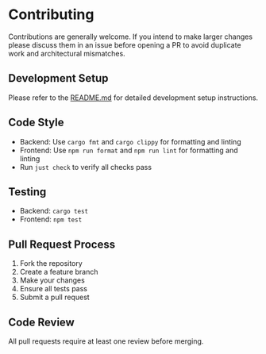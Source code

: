 # Contributing

Contributions are generally welcome. If you intend to make larger changes please discuss them in an issue before opening a PR to avoid duplicate work and architectural mismatches.

## Development Setup

Please refer to the [README.md](README.md) for detailed development setup instructions.

## Code Style

- Backend: Use `cargo fmt` and `cargo clippy` for formatting and linting
- Frontend: Use `npm run format` and `npm run lint` for formatting and linting
- Run `just check` to verify all checks pass

## Testing

- Backend: `cargo test`
- Frontend: `npm test`

## Pull Request Process

1. Fork the repository
2. Create a feature branch
3. Make your changes
4. Ensure all tests pass
5. Submit a pull request

## Code Review

All pull requests require at least one review before merging. 